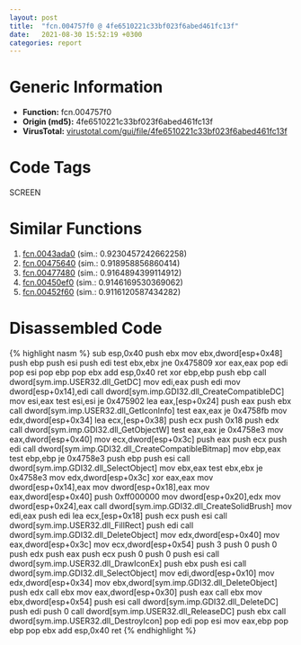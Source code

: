 ```yaml
---
layout: post
title:  "fcn.004757f0 @ 4fe6510221c33bf023f6abed461fc13f"
date:   2021-08-30 15:52:19 +0300
categories: report
---
```


# Generic Information
- **Function:** fcn.004757f0
- **Origin (md5):** 4fe6510221c33bf023f6abed461fc13f
- **VirusTotal:** [virustotal.com/gui/file/4fe6510221c33bf023f6abed461fc13f][virustotal_ref]

# Code Tags
<span class="tag" id="SCREEN">SCREEN</span>


# Similar Functions

1. [fcn.0043ada0][similar_1_ref] (sim.: 0.9230457242662258)
2. [fcn.00475640][similar_2_ref] (sim.: 0.918958856860414)
3. [fcn.00477480][similar_3_ref] (sim.: 0.9164894399114912)
4. [fcn.00450ef0][similar_4_ref] (sim.: 0.9146169530369062)
5. [fcn.00452f60][similar_5_ref] (sim.: 0.9116120587434282)


# Disassembled Code

{% highlight nasm %}
sub esp,0x40
push ebx
mov ebx,dword[esp+0x48]
push ebp
push esi
push edi
test ebx,ebx
jne 0x475809
xor eax,eax
pop edi
pop esi
pop ebp
pop ebx
add esp,0x40
ret 
xor ebp,ebp
push ebp
call dword[sym.imp.USER32.dll_GetDC]
mov edi,eax
push edi
mov dword[esp+0x14],edi
call dword[sym.imp.GDI32.dll_CreateCompatibleDC]
mov esi,eax
test esi,esi
je 0x475902
lea eax,[esp+0x24]
push eax
push ebx
call dword[sym.imp.USER32.dll_GetIconInfo]
test eax,eax
je 0x4758fb
mov edx,dword[esp+0x34]
lea ecx,[esp+0x38]
push ecx
push 0x18
push edx
call dword[sym.imp.GDI32.dll_GetObjectW]
test eax,eax
je 0x4758e3
mov eax,dword[esp+0x40]
mov ecx,dword[esp+0x3c]
push eax
push ecx
push edi
call dword[sym.imp.GDI32.dll_CreateCompatibleBitmap]
mov ebp,eax
test ebp,ebp
je 0x4758e3
push ebp
push esi
call dword[sym.imp.GDI32.dll_SelectObject]
mov ebx,eax
test ebx,ebx
je 0x4758e3
mov edx,dword[esp+0x3c]
xor eax,eax
mov dword[esp+0x14],eax
mov dword[esp+0x18],eax
mov eax,dword[esp+0x40]
push 0xff000000
mov dword[esp+0x20],edx
mov dword[esp+0x24],eax
call dword[sym.imp.GDI32.dll_CreateSolidBrush]
mov edi,eax
push edi
lea ecx,[esp+0x18]
push ecx
push esi
call dword[sym.imp.USER32.dll_FillRect]
push edi
call dword[sym.imp.GDI32.dll_DeleteObject]
mov edx,dword[esp+0x40]
mov eax,dword[esp+0x3c]
mov ecx,dword[esp+0x54]
push 3
push 0
push 0
push edx
push eax
push ecx
push 0
push 0
push esi
call dword[sym.imp.USER32.dll_DrawIconEx]
push ebx
push esi
call dword[sym.imp.GDI32.dll_SelectObject]
mov edi,dword[esp+0x10]
mov edx,dword[esp+0x34]
mov ebx,dword[sym.imp.GDI32.dll_DeleteObject]
push edx
call ebx
mov eax,dword[esp+0x30]
push eax
call ebx
mov ebx,dword[esp+0x54]
push esi
call dword[sym.imp.GDI32.dll_DeleteDC]
push edi
push 0
call dword[sym.imp.USER32.dll_ReleaseDC]
push ebx
call dword[sym.imp.USER32.dll_DestroyIcon]
pop edi
pop esi
mov eax,ebp
pop ebp
pop ebx
add esp,0x40
ret 
{% endhighlight %}


[similar_1_ref]: /report/fcn.0043ada0@3e981d1767f44f5fe2446a49ffe52f4e
[similar_2_ref]: /report/fcn.00475640@4fe6510221c33bf023f6abed461fc13f
[similar_3_ref]: /report/fcn.00477480@4fe6510221c33bf023f6abed461fc13f
[similar_4_ref]: /report/fcn.00450ef0@4fe6510221c33bf023f6abed461fc13f
[similar_5_ref]: /report/fcn.00452f60@289859175c221b107317af7727d26c17
[virustotal_ref]: https://www.virustotal.com/gui/file/4fe6510221c33bf023f6abed461fc13f